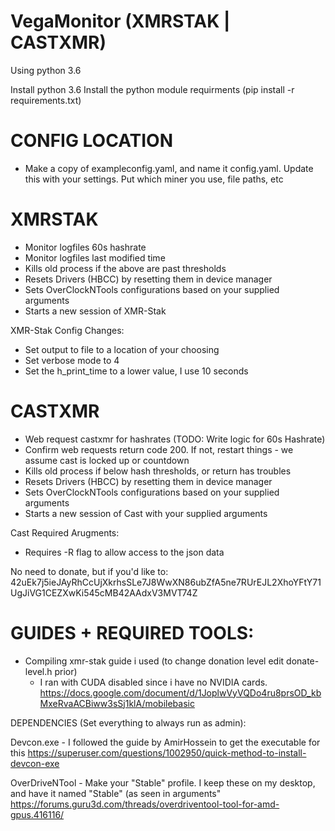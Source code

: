 VegaMonitor (XMRSTAK | CASTXMR)                                                                                                                           
=================================================================================================================================
Using python 3.6

Install python 3.6
Install the python module requirments (pip install -r requirements.txt)

CONFIG LOCATION
===============
- Make a copy of exampleconfig.yaml, and name it config.yaml.	Update this with your settings. Put which miner you use, file paths, etc

XMRSTAK
=======
- Monitor logfiles 60s hashrate
- Monitor logfiles last modified time
- Kills old process if the above are past thresholds
- Resets Drivers (HBCC) by resetting them in device manager
- Sets OverClockNTools configurations based on your supplied arguments
- Starts a new session of XMR-Stak

XMR-Stak Config Changes:
- Set output to file to a location of your choosing
- Set verbose mode to 4
- Set the h_print_time to a lower value, I use 10 seconds

CASTXMR
=======
- Web request castxmr for hashrates (TODO: Write logic for 60s Hashrate)
- Confirm web requests return code 200. If not, restart things - we assume cast is locked up or countdown
- Kills old process if below hash thresholds, or return has troubles
- Resets Drivers (HBCC) by resetting them in device manager
- Sets OverClockNTools configurations based on your supplied arguments
- Starts a new session of Cast with your supplied arguments

Cast Required Arugments:
- Requires -R flag to allow access to the json data

No need to donate, but if you'd like to:
42uEk7j5ieJAyRhCcUjXkrhsSLe7J8WwXN86ubZfA5ne7RUrEJL2XhoYFtY71UgJiVG1CEZXwKi545cMB42AAdxV3MVT74Z

GUIDES + REQUIRED TOOLS:
=========================

- Compiling xmr-stak guide i used (to change donation level edit donate-level.h prior)
	- I ran with CUDA disabled since i have no NVIDIA cards.
	https://docs.google.com/document/d/1JoplwVyVQDo4ru8prsOD_kbMxeRvaACBiww3sSj1klA/mobilebasic


DEPENDENCIES (Set everything to always run as admin):

Devcon.exe - I followed the guide by AmirHossein to get the executable for this
	https://superuser.com/questions/1002950/quick-method-to-install-devcon-exe

OverDriveNTool - Make your "Stable" profile. I keep these on my desktop, and have it named "Stable" (as seen in arguments"
	https://forums.guru3d.com/threads/overdriventool-tool-for-amd-gpus.416116/
